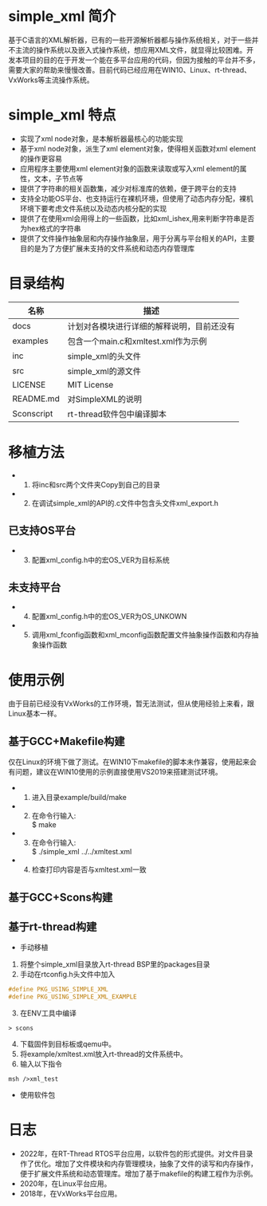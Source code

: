 # simple_xml 简介
基于C语言的XML解析器，已有的一些开源解析器都与操作系统相关，对于一些并不主流的操作系统以及嵌入式操作系统，想应用XML文件，就显得比较困难。开发本项目的目的在于开发一个能在多平台应用的代码，但因为接触的平台并不多，需要大家的帮助来慢慢改善。目前代码已经应用在WIN10、Linux、rt-thread、VxWorks等主流操作系统。
   

# simple_xml 特点
* 实现了xml node对象，是本解析器最核心的功能实现
* 基于xml node对象，派生了xml element对象，使得相关函数对xml element的操作更容易
* 应用程序主要使用xml element对象的函数来读取或写入xml element的属性，文本，子节点等
* 提供了字符串的相关函数集，减少对标准库的依赖，便于跨平台的支持
* 支持全功能OS平台、也支持运行在裸机环境，但使用了动态内存分配，裸机环境下要考虑文件系统以及动态内核分配的实现
* 提供了在使用xml会用得上的一些函数，比如xml_ishex,用来判断字符串是否为hex格式的字符串
* 提供了文件操作抽象层和内存操作抽象层，用于分离与平台相关的API，主要目的是为了方便扩展未支持的文件系统和动态内存管理库

# 目录结构
| 名称          | 描述                                                    |
| ------------- | ------------------------------------------------------- |
| docs           | 计划对各模块进行详细的解释说明，目前还没有 |
| examples    | 包含一个main.c和xmltest.xml作为示例          |
| inc | simple_xml的头文件                                  |
| src      | simple_xml的源文件                                            |
| LICENSE | MIT License | 
| README.md | 对SimpleXML的说明 | 
| Sconscript | rt-thread软件包中编译脚本 |


# 移植方法
* 1. 将inc和src两个文件夹Copy到自己的目录
* 2. 在调试simple_xml的API的.c文件中包含头文件xml_export.h
## 已支持OS平台
* 3. 配置xml_config.h中的宏OS_VER为目标系统
## 未支持平台
* 4. 配置xml_config.h中的宏OS_VER为OS_UNKOWN
* 5. 调用xml_fconfig函数和xml_mconfig函数配置文件抽象操作函数和内存抽象操作函数

# 使用示例
由于目前已经没有VxWorks的工作环境，暂无法测试，但从使用经验上来看，跟Linux基本一样。
## 基于GCC+Makefile构建
仅在Linux的环境下做了测试。在WIN10下makefile的脚本未作兼容，使用起来会有问题，建议在WIN10使用的示例直接使用VS2019来搭建测试环境。
* 1. 进入目录example/build/make
* 2. 在命令行输入:  
$ make
* 3. 在命令行输入:  
$ ./simple_xml ../../xmltest.xml
* 4. 检查打印内容是否与xmltest.xml一致
## 基于GCC+Scons构建
## 基于rt-thread构建
* 手动移植
1. 将整个simple_xml目录放入rt-thread BSP里的packages目录
2. 手动在rtconfig.h头文件中加入
```C
#define PKG_USING_SIMPLE_XML
#define PKG_USING_SIMPLE_XML_EXAMPLE
```
3. 在ENV工具中编译
```
> scons
```
4. 下载固件到目标板或qemu中。
5. 将example/xmltest.xml放入rt-thread的文件系统中。
6. 输入以下指令
```
msh />xml_test
```
* 使用软件包
# 日志
* 2022年，在RT-Thread RTOS平台应用，以软件包的形式提供。对文件目录作了优化。增加了文件模块和内存管理模块，抽象了文件的读写和内存操作，便于扩展文件系统和动态管理库。增加了基于makefile的构建工程作为示例。
* 2020年，在Linux平台应用。  
* 2018年，在VxWorks平台应用。  
